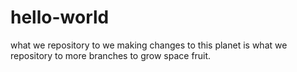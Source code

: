 # hello-world
what we repository to
 we 
 making changes to this planet is what we repository to
more branches to grow space fruit.

